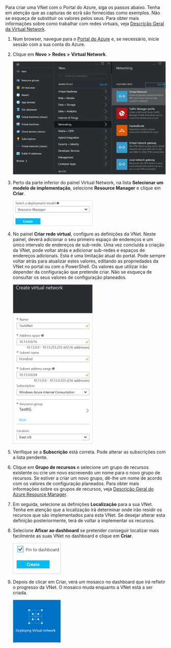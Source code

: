 Para criar uma VNet com o Portal do Azure, siga os passos abaixo. Tenha em atenção que as capturas de ecrã são fornecidas como exemplos. Não se esqueça de substituir os valores pelos seus. Para obter mais informações sobre como trabalhar com redes virtuais, veja [Descrição Geral da Virtual Network](../articles/virtual-network/virtual-networks-overview.md).

1. Num browser, navegue para o [Portal do Azure](http://portal.azure.com) e, se necessário, inicie sessão com a sua conta do Azure.

2. Clique em **Novo** **>** **Redes** **>** **Virtual Network**.

    ![VNetBlade](./media/vpn-gateway-basic-vnet-rm-portal-include/newvnetportal650.png)

3. Perto da parte inferior do painel Virtual Network, na lista **Selecionar um modelo de implementação**, selecione **Resource Manager** e clique em **Criar**.


    ![Selecionar o Resource Manager](./media/vpn-gateway-basic-vnet-rm-portal-include/resourcemanager250.png)

4. No painel **Criar rede virtual**, configure as definições da VNet. Neste painel, deverá adicionar o seu primeiro espaço de endereços e um único intervalo de endereços de sub-rede. Uma vez concluída a criação da VNet, pode voltar atrás e adicionar sub-redes e espaços de endereços adicionais. Esta é uma limitação atual do portal. Pode sempre voltar atrás para atualizar estes valores, editando as propriedades da VNet no portal ou com o PowerShell. Os valores que utilizar irão depender da configuração que pretende criar. Não se esqueça de consultar os seus valores de configuração planeados. 

    ![Painel Criar rede virtual](./media/vpn-gateway-basic-vnet-rm-portal-include/createavnet250.png)

5. Verifique se a **Subscrição** está correta. Pode alterar as subscrições com a lista pendente.

6. Clique em **Grupo de recursos** e selecione um grupo de recursos existente ou crie um novo escrevendo um nome para o novo grupo de recursos. Se estiver a criar um novo grupo, dê-lhe um nome de acordo com os valores de configuração planeados. Para obter mais informações sobre os grupos de recursos, veja [Descrição Geral do Azure Resource Manager](resource-group-overview.md#resource-groups).

7. Em seguida, selecione as definições **Localização** para a sua VNet. Tenha em atenção que a localização irá determinar onde irão residir os recursos que são implementados para esta VNet. Se desejar alterar esta definição posteriormente, terá de voltar a implementar os recursos.

8. Selecione **Afixar ao dashboard** se pretender conseguir localizar mais facilmente as suas VNet no dashboard e clique em **Criar**.
    
    ![Afixar ao dashboard](./media/vpn-gateway-basic-vnet-rm-portal-include/pintodashboard150.png)


9. Depois de clicar em Criar, verá um mosaico no dashboard que irá refletir o progresso da VNet. O mosaico muda enquanto a VNet está a ser criada.

    ![Mosaico Criar rede virtual](./media/vpn-gateway-basic-vnet-rm-portal-include/deploying150.png)

<!--HONumber=Sep16_HO3-->


